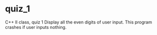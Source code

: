 # quiz_1
C++ II class, quiz 1
Display all the even digits of user input.
This program crashes if user inputs nothing.
